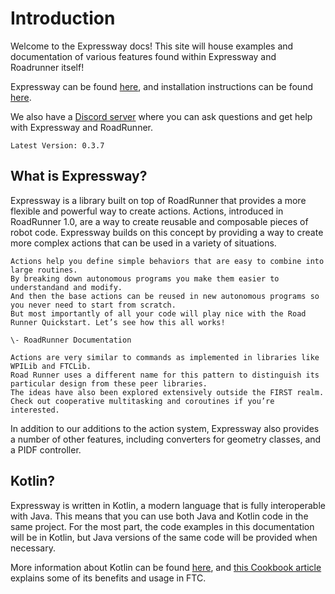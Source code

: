# Introduction

Welcome to the Expressway docs! 
This site will house examples and documentation 
of various features found within Expressway and Roadrunner itself!

Expressway can be found [here](https://github.com/j5155/Expressway), and 
installation instructions can be found [here](installation.md).

We also have a [Discord server](https://discord.gg/YucesWwY4N) 
where you can ask questions and get help with Expressway and RoadRunner.

```admonish success
Latest Version: 0.3.7
```

## What is Expressway?

Expressway is a library built on top of RoadRunner that provides a more flexible and powerful way to create actions.
Actions, introduced in RoadRunner 1.0, are a way to create reusable and composable pieces of robot code.
Expressway builds on this concept by providing a way to create more complex actions that can be used in a variety of situations.

```admonish quote title="What is an Action?"
Actions help you define simple behaviors that are easy to combine into large routines. 
By breaking down autonomous programs you make them easier to understandand and modify. 
And then the base actions can be reused in new autonomous programs so you never need to start from scratch.
But most importantly of all your code will play nice with the Road Runner Quickstart. Let’s see how this all works!

\- RoadRunner Documentation
```

```admonish info
Actions are very similar to commands as implemented in libraries like WPILib and FTCLib. 
Road Runner uses a different name for this pattern to distinguish its particular design from these peer libraries. 
The ideas have also been explored extensively outside the FIRST realm. 
Check out cooperative multitasking and coroutines if you’re interested.
```

In addition to our additions to the action system, 
Expressway also provides a number of other features,
including converters for geometry classes, and a PIDF controller.

## Kotlin?

Expressway is written in Kotlin, a modern language that is fully interoperable with Java.
This means that you can use both Java and Kotlin code in the same project.
For the most part, the code examples in this documentation will be in Kotlin,
but Java versions of the same code will be provided when necessary.

More information about Kotlin can be found [here](https://kotlinlang.org/), 
and [this Cookbook article](https://cookbook.dairy.foundation/misc/why_kotlin/why_kotlin.html) 
explains some of its benefits and usage in FTC.
